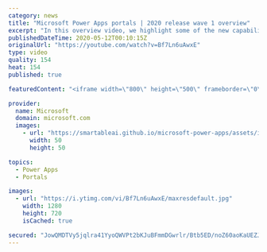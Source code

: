 ```yaml
---
category: news
title: "Microsoft Power Apps portals | 2020 release wave 1 overview"
excerpt: "In this overview video, we highlight some of the new capabilities included in the latest update to Microsoft Power Apps portals.     Here are the capabilities covered:   •    Power BI integration, so you can quickly add Power BI reports, tables, and dashboards to your portals without coding.  •    Themes"
publishedDateTime: 2020-05-12T00:10:15Z
originalUrl: "https://youtube.com/watch?v=Bf7Ln6uAwxE"
type: video
quality: 154
heat: 154
published: true

featuredContent: "<iframe width=\"800\" height=\"500\" frameborder=\"0\" src=\"https://www.youtube.com/embed/Bf7Ln6uAwxE\" allow=\"accelerometer; autoplay; encrypted-media; gyroscope; picture-in-picture\" allowfullscreen></iframe>"

provider:
  name: Microsoft
  domain: microsoft.com
  images:
    - url: "https://smartableai.github.io/microsoft-power-apps/assets/images/organizations/microsoft.com-50x50.jpg"
      width: 50
      height: 50

topics:
  - Power Apps
  - Portals

images:
  - url: "https://i.ytimg.com/vi/Bf7Ln6uAwxE/maxresdefault.jpg"
    width: 1280
    height: 720
    isCached: true

secured: "JowQMDTVy5jqlra41YyoQWVPt2bKJuBFmmDGwrlr/Btb5ED/noZ60aoKaUEZJDJdpP+6OVVrfVLEiEjcg+XJykEOh5gnX5GDizFDoHYyergQ7FHWbKNhOhD9CQoD75s8WIP3ivIJ6+FhruNgl6GanZ+EMJBBp50LDlj8kGQCht1uWMAsGNK46CRSM9cZGoUW3taUFHl7DRDPNqSTTQB8Ubojzzfh/Fn99xtMTbonhc1qft5kalICYAK0sb7Rxdj6Satk7FzeJaui06kFT1C6YxR1G9qWnpY3NTj8GiunQomKhTcfLTbu6fQgO9BXBcJ0ZQX71ckl+Y64JWCtFTj+CcYBuzLEO/k4TuQpT1DaXesGPXS8hDYWHaHnLb4DSA+giNLf0lUOdXDpYBKn+0bLH7EEd7s92z5l+eq3aLJAvx7ybDAsCdGyEE1EkG4JBF+o;Ew2sbKlVIfV4G6yhMlTFKA=="
---
```



